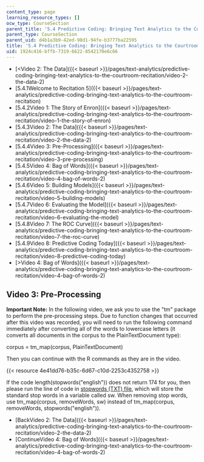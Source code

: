```yaml
---
content_type: page
learning_resource_types: []
ocw_type: CourseSection
parent_title: '5.4 Predictive Coding: Bringing Text Analytics to the Courtroom  (Recitation)'
parent_type: CourseSection
parent_uid: d4b1a3b9-42ed-98d1-94fe-b3777ba22595
title: '5.4 Predictive Coding: Bringing Text Analytics to the Courtroom  (Recitation)'
uid: 1924c416-bffb-7319-6622-8542170e6c66
---
```


*   [\<Video 2: The Data]({{< baseurl >}}/pages/text-analytics/predictive-coding-bringing-text-analytics-to-the-courtroom-recitation/video-2-the-data-2)
*   [5.4.1Welcome to Recitation 5]({{< baseurl >}}/pages/text-analytics/predictive-coding-bringing-text-analytics-to-the-courtroom-recitation)
*   [5.4.2Video 1: The Story of Enron]({{< baseurl >}}/pages/text-analytics/predictive-coding-bringing-text-analytics-to-the-courtroom-recitation/video-1-the-story-of-enron)
*   [5.4.3Video 2: The Data]({{< baseurl >}}/pages/text-analytics/predictive-coding-bringing-text-analytics-to-the-courtroom-recitation/video-2-the-data-2)
*   [5.4.4Video 3: Pre-Processing]({{< baseurl >}}/pages/text-analytics/predictive-coding-bringing-text-analytics-to-the-courtroom-recitation/video-3-pre-processing)
*   [5.4.5Video 4: Bag of Words]({{< baseurl >}}/pages/text-analytics/predictive-coding-bringing-text-analytics-to-the-courtroom-recitation/video-4-bag-of-words-2)
*   [5.4.6Video 5: Building Models]({{< baseurl >}}/pages/text-analytics/predictive-coding-bringing-text-analytics-to-the-courtroom-recitation/video-5-building-models)
*   [5.4.7Video 6: Evaluating the Model]({{< baseurl >}}/pages/text-analytics/predictive-coding-bringing-text-analytics-to-the-courtroom-recitation/video-6-evaluating-the-model)
*   [5.4.8Video 7: The ROC Curve]({{< baseurl >}}/pages/text-analytics/predictive-coding-bringing-text-analytics-to-the-courtroom-recitation/video-7-the-roc-curve)
*   [5.4.9Video 8: Predictive Coding Today]({{< baseurl >}}/pages/text-analytics/predictive-coding-bringing-text-analytics-to-the-courtroom-recitation/video-8-predictive-coding-today)
*   [\>Video 4: Bag of Words]({{< baseurl >}}/pages/text-analytics/predictive-coding-bringing-text-analytics-to-the-courtroom-recitation/video-4-bag-of-words-2)

Video 3: Pre-Processing
-----------------------

**Important Note:** In the following video, we ask you to use the "tm" package to perform the pre-processing steps. Due to function changes that occurred after this video was recorded, you will need to run the following command immediately after converting all of the words to lowercase letters (it converts all documents in the corpus to the PlainTextDocument type):

corpus \= tm\_map(corpus, PlainTextDocument)

Then you can continue with the R commands as they are in the video.

{{< resource 4e41dd76-b35c-6d67-c10d-2253c4352758 >}}

If the code length(stopwords("english")) does not return 174 for you, then please run the line of code in [stopwords (TXT) file](./resolveuid/fe588eb69d663b5e0fbdf6c8a2564dfd), which will store the standard stop words in a variable called sw. When removing stop words, use tm\_map(corpus, removeWords, sw) instead of tm\_map(corpus, removeWords, stopwords("english")). 

*   [BackVideo 2: The Data]({{< baseurl >}}/pages/text-analytics/predictive-coding-bringing-text-analytics-to-the-courtroom-recitation/video-2-the-data-2)
*   [ContinueVideo 4: Bag of Words]({{< baseurl >}}/pages/text-analytics/predictive-coding-bringing-text-analytics-to-the-courtroom-recitation/video-4-bag-of-words-2)